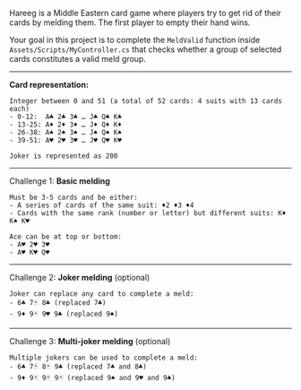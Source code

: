 Hareeg is a Middle Eastern card game where players try to get rid of their cards by melding them. The first player to empty their hand wins.

Your goal in this project is to complete the `MeldValid` function inside `Assets/Scripts/MyController.cs` that checks whether a group of selected cards constitutes a valid meld group.

---

**Card representation:**
```
Integer between 0 and 51 (a total of 52 cards: 4 suits with 13 cards each)
- 0-12:  A♣ 2♣ 3♣ … J♣ Q♣ K♣
- 13-25: A♦ 2♦ 3♦ … J♦ Q♦ K♦
- 26-38: A♠ 2♠ 3♠ … J♠ Q♠ K♠
- 39-51: A♥ 2♥ 3♥ … J♥ Q♥ K♥

Joker is represented as 200
```

---

Challenge 1: **Basic melding**

```
Must be 3-5 cards and be either:
- A series of cards of the same suit: ♦2 ♦3 ♦4
- Cards with the same rank (number or letter) but different suits: K♦ K♠ K♥

Ace can be at top or bottom: 
- A♥ 2♥ 3♥ 
- A♥ K♥ Q♥
```

---

Challenge 2: **Joker melding** (optional)

```
Joker can replace any card to complete a meld:
- 6♣ 7🃏 8♣ (replaced 7♣)
- 9♦ 9🃏 9♥ 9♣ (replaced 9♠)
```

---

Challenge 3: **Multi-joker melding** (optional)

```
Multiple jokers can be used to complete a meld:
- 6♣ 7🃏 8🃏 9♣ (replaced 7♣ and 8♣)
- 9♦ 9🃏 9🃏 9🃏 (replaced 9♠ and 9♥ and 9♣)
```
